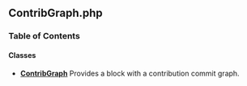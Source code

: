 


## ContribGraph.php











### Table of Contents




#### Classes
- **[ContribGraph](../classes/Drupal-ct-user-Plugin-Block-ContribGraph.md)**
  Provides a block with a contribution commit graph.














